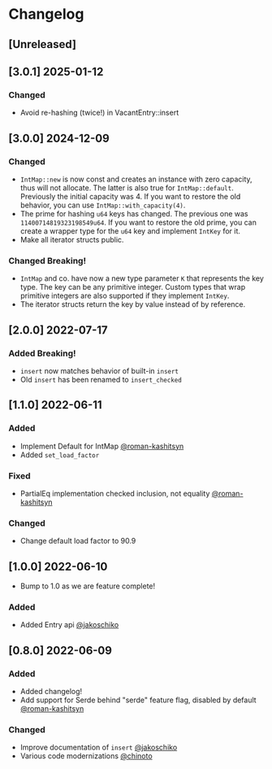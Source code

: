 # Changelog

## [Unreleased]

## [3.0.1] 2025-01-12
### Changed
- Avoid re-hashing (twice!) in VacantEntry::insert

## [3.0.0] 2024-12-09
### Changed
- `IntMap::new` is now const and creates an instance with zero capacity, thus will not allocate. The latter is also true for `IntMap::default`. Previously the initial capacity was 4. If you want to restore the old behavior, you can use `IntMap::with_capacity(4)`.
- The prime for hashing `u64` keys has changed. The previous one was `11400714819323198549u64`. If you want to restore the old prime, you can create a wrapper type for the `u64` key and implement `IntKey` for it.
- Make all iterator structs public.

### Changed Breaking!
- `IntMap` and co. have now a new type parameter `K` that represents the key type. The key can be any primitive integer. Custom types that wrap primitive integers are also supported if they implement `IntKey`.
- The iterator structs return the key by value instead of by reference.

## [2.0.0] 2022-07-17

### Added Breaking!
- `insert` now matches behavior of built-in `insert`
- Old `insert` has been renamed to `insert_checked`

## [1.1.0] 2022-06-11

### Added 
- Implement Default for IntMap [@roman-kashitsyn](https://github.com/roman-kashitsyn) 
- Added `set_load_factor`

### Fixed
- PartialEq implementation checked inclusion, not equality [@roman-kashitsyn](https://github.com/roman-kashitsyn) 

### Changed
- Change default load factor to 90.9

## [1.0.0] 2022-06-10
- Bump to 1.0 as we are feature complete!

### Added 
- Added Entry api [@jakoschiko](https://github.com/jakoschiko) 


## [0.8.0] 2022-06-09

### Added 
- Added changelog!
- Add support for Serde behind "serde" feature flag, disabled by default [@roman-kashitsyn](https://github.com/roman-kashitsyn) 

### Changed
- Improve documentation of `insert` [@jakoschiko](https://github.com/jakoschiko)
- Various code modernizations [@chinoto](https://github.com/chinoto)

